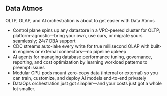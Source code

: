 ## Data Atmos

OLTP, OLAP, and AI orchestration is about to get easier with Data Atmos

- Control plane spins up any datastore in a VPC-peered cluster for OLTP; platform-agnostic—bring your own, use ours, or migrate yours seamlessly; 24/7 DBA support
- CDC streams auto-lake every write for true millisecond OLAP with built-in engines or external connectors—no pipeline upkeep
- AI agents for managing database performance tuning, governance, reporting, and cost optimization by learning workload patterns to preempt issues
- Modular GPU pods mount zero-copy data (internal or external) so you can train, customize, and deploy AI models end-to-end privately
- DataOps orchestration just got simpler—and your costs just got a whole lot smaller.
